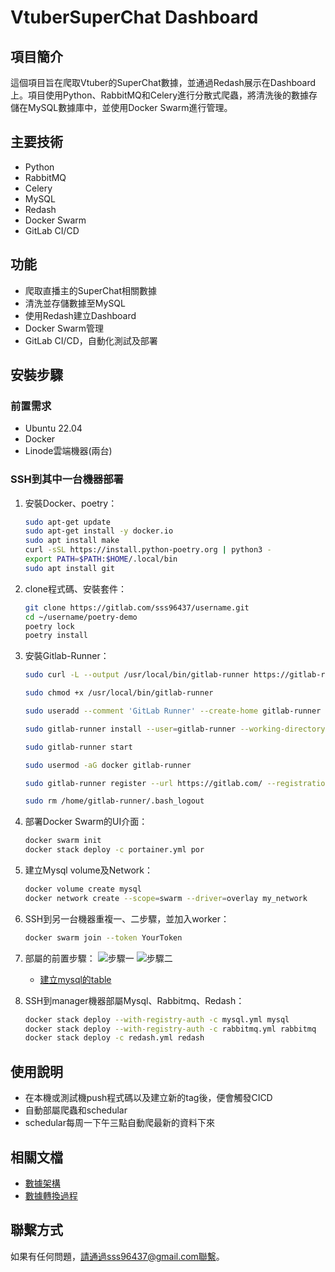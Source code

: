 # VtuberSuperChat Dashboard

## 項目簡介
這個項目旨在爬取Vtuber的SuperChat數據，並通過Redash展示在Dashboard上。項目使用Python、RabbitMQ和Celery進行分散式爬蟲，將清洗後的數據存儲在MySQL數據庫中，並使用Docker Swarm進行管理。

## 主要技術
- Python
- RabbitMQ
- Celery
- MySQL
- Redash
- Docker Swarm
- GitLab CI/CD

## 功能
- 爬取直播主的SuperChat相關數據
- 清洗並存儲數據至MySQL
- 使用Redash建立Dashboard
- Docker Swarm管理
- GitLab CI/CD，自動化測試及部署

## 安裝步驟

### 前置需求
- Ubuntu 22.04
- Docker
- Linode雲端機器(兩台)

### SSH到其中一台機器部署
1. 安裝Docker、poetry：
    ```bash
    sudo apt-get update
    sudo apt-get install -y docker.io
    sudo apt install make
    curl -sSL https://install.python-poetry.org | python3 -
    export PATH=$PATH:$HOME/.local/bin
    sudo apt install git
    ```

2. clone程式碼、安裝套件：
    ```bash
    git clone https://gitlab.com/sss96437/username.git
    cd ~/username/poetry-demo
    poetry lock
    poetry install
    ```

3. 安裝Gitlab-Runner：
    ```bash
    sudo curl -L --output /usr/local/bin/gitlab-runner https://gitlab-runner-downloads.s3.amazonaws.com/latest/binaries/gitlab-runner-linux-amd64

    sudo chmod +x /usr/local/bin/gitlab-runner

    sudo useradd --comment 'GitLab Runner' --create-home gitlab-runner --shell /bin/bash

    sudo gitlab-runner install --user=gitlab-runner --working-directory=/home/gitlab-runner

    sudo gitlab-runner start

    sudo usermod -aG docker gitlab-runner

    sudo gitlab-runner register --url https://gitlab.com/ --registration-token <YourToken>

    sudo rm /home/gitlab-runner/.bash_logout
    ```

4. 部署Docker Swarm的UI介面：
    ```bash
    docker swarm init
    docker stack deploy -c portainer.yml por
    ```

5. 建立Mysql volume及Network：
    ```bash
    docker volume create mysql
    docker network create --scope=swarm --driver=overlay my_network
    ```

6. SSH到另一台機器重複一、二步驟，並加入worker：
    ```bash
    docker swarm join --token YourToken
    ```

7. 部屬的前置步驟：
    ![步驟一](https://gitlab.com/sss96437/username/-/blob/e3735ccd7a34421f7acbed8a426cb138a4235673/step1.png)
    ![步驟二](https://gitlab.com/sss96437/username/-/blob/e3735ccd7a34421f7acbed8a426cb138a4235673/step2.png)
    - [建立mysql的table](poetry-demo/create_table.sql)

8. SSH到manager機器部屬Mysql、Rabbitmq、Redash：
    ```bash
    docker stack deploy --with-registry-auth -c mysql.yml mysql
    docker stack deploy --with-registry-auth -c rabbitmq.yml rabbitmq
    docker stack deploy -c redash.yml redash
    ```

## 使用說明
- 在本機或測試機push程式碼以及建立新的tag後，便會觸發CICD
- 自動部屬爬蟲和schedular
- schedular每周一下午三點自動爬最新的資料下來

## 相關文檔
- [數據架構](./data-architecture.md)
- [數據轉換過程](./data-transformation.md)

## 聯繫方式
如果有任何問題，請通過sss96437@gmail.com聯繫。